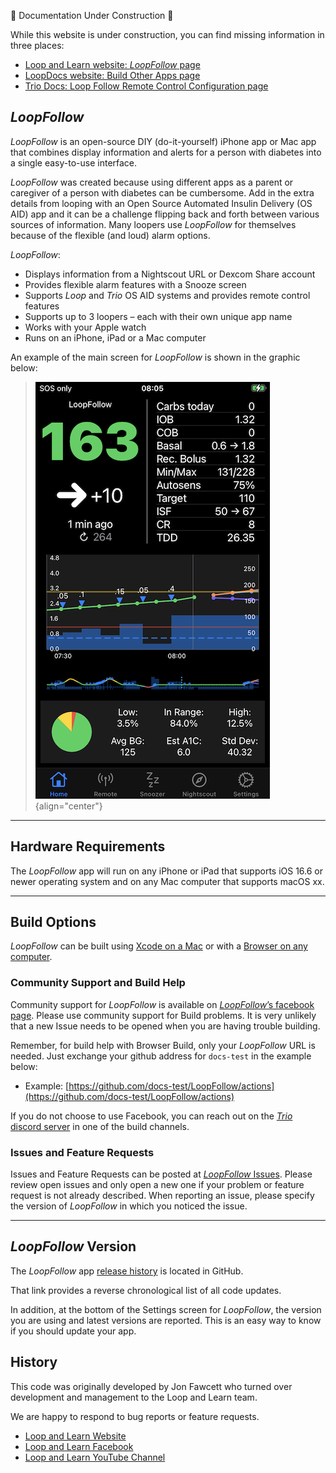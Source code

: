 
🚧 Documentation Under Construction 🚧

<!--todo-->
<!--Notes: be sure to add this info

-->

While this website is under construction, you can find missing information in three places:

* [Loop and Learn website: *LoopFollow* page](https://www.loopandlearn.org/loop-follow/)
* [LoopDocs website: Build Other Apps page](https://loopkit.github.io/loopdocs/browser/other-apps/)
* [Trio Docs: Loop Follow Remote Control Configuration page](https://triodocs.org/configuration/settings/features/remote-control/)

## *LoopFollow* 

*LoopFollow* is an open-source DIY (do-it-yourself) iPhone app or Mac app that combines display information and alerts for a person with diabetes into a single easy-to-use interface.

*LoopFollow* was created because using different apps as a parent or caregiver of a person with diabetes can be cumbersome. 
Add in the extra details from looping with an Open Source Automated Insulin Delivery (OS AID) app 
and it can be a challenge flipping back and forth between various sources of information. 
Many loopers use *LoopFollow* for themselves because of the flexible (and loud) alarm options.

*LoopFollow*:

* Displays information from a Nightscout URL or Dexcom Share account
* Provides flexible alarm features with a Snooze screen
* Supports *Loop* and *Trio* OS AID systems and provides remote control features
* Supports up to 3 loopers – each with their own unique app name
* Works with your Apple watch
* Runs on an iPhone, iPad or a Mac computer

An example of the main screen for *LoopFollow* is shown in the graphic below:

> ![example of main screen for *LoopFollow*](img/loopfollow-main-screen.png)
{align="center"}

- - -

## Hardware Requirements

The *LoopFollow* app will run on any iPhone or iPad that supports iOS 16.6 or newer operating system and on any Mac computer that supports macOS xx.

- - -

## Build Options

*LoopFollow* can be built using [Xcode on a Mac]() or with a [Browser on any computer]().

### Community Support and Build Help

Community support for *LoopFollow* is available on [*LoopFollow*’s facebook page](https://www.facebook.com/groups/loopfollowlnl). Please use community support for Build problems. It is very unlikely that a new Issue needs to be opened when you are having trouble building. 

Remember, for build help with Browser Build, only your *LoopFollow* URL is needed. Just exchange your github address for `docs-test` in the example below:

* Example: [https://github.com/docs-test/LoopFollow/actions](https://github.com/docs-test/LoopFollow/actions)

If you do not choose to use Facebook, you can reach out on the [*Trio* discord server](https://discord.gg/FnwFEFUwXE) in one of the build channels.

### Issues and Feature Requests

Issues and Feature Requests can be posted at [*LoopFollow* Issues](https://github.com/loopandlearn/LoopFollow/issues). Please review open issues and only open a new one if your problem or feature request is not already described. When reporting an issue, please specify the version of *LoopFollow* in which you noticed the issue.

- - -

## *LoopFollow* Version

The *LoopFollow* app [release history](https://github.com/loopandlearn/LoopFollow/releases) is located in GitHub.

That link provides a reverse chronological list of all code updates.

In addition, at the bottom of the Settings screen for *LoopFollow*, the version you are using and latest versions are reported. This is an easy way to know if you should update your app.

## History

This code was originally developed by Jon Fawcett who turned over development and management to the Loop and Learn team. 

We are happy to respond to bug reports or feature requests.

* [Loop and Learn Website](https://loopandlearn.org)
* [Loop and Learn Facebook](https://www.facebook.com/groups/LOOPandLEARN)
* [Loop and Learn YouTube Channel](https://www.youtube.com/c/loopandlearn)

